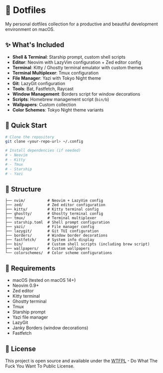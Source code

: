 # 🎨 Dotfiles

My personal dotfiles collection for a productive and beautiful development environment on macOS.

## ✨ What's Included

- **Shell & Terminal**: Starship prompt, custom shell scripts
- **Editor**: Neovim with LazyVim configuration + Zed editor config
- **Terminal**: Kitty / Ghostty terminal emulator with custom themes
- **Terminal Multiplexer**: Tmux configuration
- **File Manager**: Yazi with Tokyo Night theme
- **Git**: LazyGit configuration
- **Tools**: Bat, Fastfetch, Raycast
- **Window Management**: Borders script for window decorations
- **Scripts**: Homebrew management script (`bin/b`)
- **Wallpapers**: Custom collection
- **Color Schemes**: Tokyo Night theme variants

## 🚀 Quick Start

```bash
# Clone the repository
git clone <your-repo-url> ~/.config

# Install dependencies (if needed)
# - Neovim
# - Kitty
# - Tmux
# - Starship
# - Yazi
```

## 📁 Structure

```
├── nvim/          # Neovim + LazyVim config
├── zed/           # Zed editor configuration
├── kitty/         # Kitty terminal config
├── ghostty/       # Ghostty terminal config
├── tmux/          # Terminal multiplexer
├── starship.toml  # Shell prompt configuration
├── yazi/          # File manager config
├── lazygit/       # Git TUI configuration
├── borders/       # Window border decorations
├── fastfetch/     # System info display
├── bin/           # Custom shell scripts (including brew script)
├── wallpapers/    # Custom wallpapers
└── colorschemes/  # Color scheme configurations
```

## 🔧 Requirements

- macOS (tested on macOS 14+)
- Neovim 0.9+
- Zed editor
- Kitty terminal
- Ghostty terminal
- Tmux
- Starship prompt
- Yazi file manager
- LazyGit
- Janky Borders (window decorations)
- Fastfetch

## 📝 License

This project is open source and available under the [WTFPL](LICENSE) - Do What The Fuck You Want To Public License. 